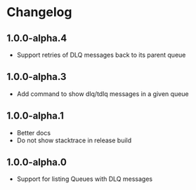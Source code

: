 # Changelog

## 1.0.0-alpha.4

- Support retries of DLQ messages back to its parent queue

## 1.0.0-alpha.3

- Add command to show dlq/tdlq messages in a given queue

## 1.0.0-alpha.1

- Better docs
- Do not show stacktrace in release build

## 1.0.0-alpha.0

- Support for listing Queues with DLQ messages
